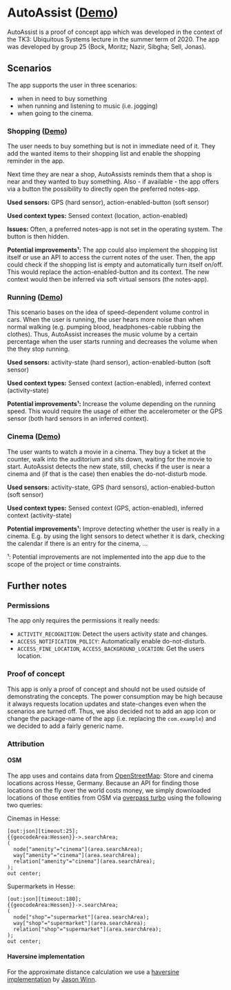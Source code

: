 # AutoAssist ([Demo](https://www.youtube.com/watch?v=zMs16MfMwWg))

AutoAssist is a proof of concept app which was developed in the context of the
TK3: Ubiquitous Systems lecture in the summer term of 2020.
The app was developed by group 25 (Bock, Moritz; Nazir, Sibgha; Sell, Jonas).

## Scenarios

The app supports the user in three scenarios:

 * when in need to buy something
 * when running and listening to music (i.e. jogging)
 * when going to the cinema.

### Shopping ([Demo](https://www.youtube.com/watch?v=zMs16MfMwWg&t=13))

The user needs to buy something but is not in immediate need of
it.
They add the wanted items to their shopping list and enable the shopping
reminder in the app.

Next time they are near a shop, AutoAssists reminds them that a shop is near and
they wanted to buy something. Also - if available - the app offers via a button
the possibility to directly open the preferred notes-app.

**Used sensors:** GPS (hard sensor), action-enabled-button (soft sensor)

**Used context types:** Sensed context (location, action-enabled)

**Issues:** Often, a preferred notes-app is not set in the operating system. The
button is then hidden.

**Potential improvements¹:** The app could also implement the shopping list
itself or use an API to access the current notes of the user. Then, the app
could check if the shopping list is empty and automatically turn itself on/off.
This would replace the action-enabled-button and its context. The new context
would then be inferred via soft virtual sensors (the notes-app).

### Running ([Demo](https://www.youtube.com/watch?v=zMs16MfMwWg&t=66))

This scenario bases on the idea of speed-dependent volume control in cars.
When the user is running, the user hears more noise than when normal walking
(e.g. pumping blood, headphones-cable rubbing the clothes).
Thus, AutoAssist increases the music volume by a certain percentage when
the user starts running and decreases the volume when the they stop running.

**Used sensors:** activity-state (hard sensor), action-enabled-button
(soft sensor)

**Used context types:** Sensed context (action-enabled), inferred context
(activity-state)

**Potential improvements¹:** Increase the volume depending on the running speed.
This would require the usage of either the accelerometer or the GPS sensor
(both hard sensors in an inferred context).

### Cinema ([Demo](https://www.youtube.com/watch?v=zMs16MfMwWg&t=89))

The user wants to watch a movie in a cinema. They buy a ticket at the counter,
walk into the auditorium and sits down, waiting for the movie to start.
AutoAssist detects the new state, still, checks if the user is near a cinema
and (if that is the case) then enables the do-not-disturb mode.

**Used sensors:** activity-state, GPS (hard sensors), action-enabled-button
(soft sensor)

**Used context types:** Sensed context (GPS, action-enabled), inferred context
(activity-state)

**Potential improvements¹:** Improve detecting whether the user is really in a
cinema. E.g. by using the light sensors to detect whether it is dark, checking
the calendar if there is an entry for the cinema, ...


¹: Potential improvements are not implemented into the app due to the scope of
the project or time constraints.

## Further notes

### Permissions

The app only requires the permissions it really needs:

 * `ACTIVITY_RECOGNITION`: Detect the users activity state and changes.
 * `ACCESS_NOTIFICATION_POLICY`: Automatically enable do-not-disturb.
 * `ACCESS_FINE_LOCATION`, `ACCESS_BACKGROUND_LOCATION`: Get the users location.

### Proof of concept

This app is only a proof of concept and should not be used outside of
demonstrating the concepts. The power consumption may be high because it always
requests location updates and state-changes even when the scenarios are turned
off.
Thus, we also decided not to add an app icon or change the package-name of the
app (i.e. replacing the `com.example`) and we decided to add a fairly generic
name.

### Attribution

#### OSM

The app uses and contains data
from [OpenStreetMap](https://www.openstreetmap.org/):
Store and cinema locations across Hesse,
Germany. Because an API for finding those locations on the fly over the world
costs money, we simply downloaded locations of those entities from OSM via
[overpass turbo](http://overpass-turbo.eu/) using the following two queries:

Cinemas in Hesse:
```
[out:json][timeout:25];
{{geocodeArea:Hessen}}->.searchArea;
(
  node["amenity"="cinema"](area.searchArea);
  way["amenity"="cinema"](area.searchArea);
  relation["amenity"="cinema"](area.searchArea);
);
out center;
```

Supermarkets in Hesse:
```
[out:json][timeout:180];
{{geocodeArea:Hessen}}->.searchArea;
(
  node["shop"="supermarket"](area.searchArea);
  way["shop"="supermarket"](area.searchArea);
  relation["shop"="supermarket"](area.searchArea);
);
out center;
```

#### Haversine implementation

For the approximate distance calculation we use a
[haversine implementation](https://github.com/jasonwinn/haversine/blob/master/Haversine.java)
by [Jason Winn](http://jasonwinn.org).
